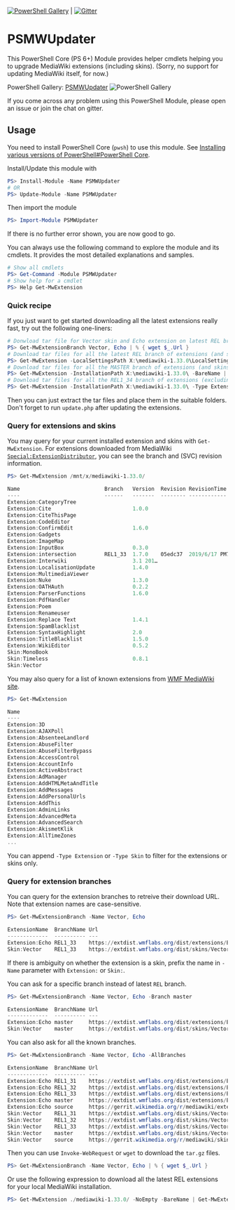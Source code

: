 [![PowerShell Gallery](https://img.shields.io/powershellgallery/v/PSMWUpdater?style=flat-square)](https://www.powershellgallery.com/packages/PSMWUpdater/) | [![Gitter](https://badges.gitter.im/CXuesong/PSMWUpdater.svg)](https://gitter.im/CXuesong/PSMWUpdater?utm_source=badge&utm_medium=badge&utm_campaign=pr-badge)

# PSMWUpdater

This PowerShell Core (PS 6+) Module provides helper cmdlets helping you to upgrade MediaWiki extensions (including skins). (Sorry, no support for updating MediaWiki itself, for now.)

PowerShell Gallery: [PSMWUpdater](https://www.powershellgallery.com/packages/PSMWUpdater/) ![PowerShell Gallery](https://img.shields.io/powershellgallery/dt/PSMWUpdater?style=flat-square)

If you come across any problem using this PowerShell Module, please open an issue or join the chat on gitter.

## Usage

You need to install PowerShell Core (`pwsh`) to use this module. See [Installing various versions of PowerShell#PowerShell Core](https://docs.microsoft.com/en-us/powershell/scripting/install/installing-powershell?view=powershell-6#powershell-core).

Install/Update this module with

```powershell
PS> Install-Module -Name PSMWUpdater
# OR
PS> Update-Module -Name PSMWUpdater
```

Then import the module

```powershell
PS> Import-Module PSMWUpdater
```

If there is no further error shown, you are now good to go.

You can always use the following command to explore the module and its cmdlets. It provides the most detailed explanations and samples.

```powershell
# Show all cmdlets
PS> Get-Command -Module PSMWUpdater
# Show help for a cmdlet
PS> Help Get-MwExtension
```

### Quick recipe

If you just want to get started downloading all the latest extensions really fast, try out the following one-liners:

```powershell
# Donwload tar file for Vector skin and Echo extension on latest REL branch
PS> Get-MwExtensionBranch Vector, Echo | % { wget $_.Url }
# Download tar files for all the latest REL branch of extensions (and skins) referred in LocalSettings.php
PS> Get-MwExtension -LocalSettingsPath X:\mediawiki-1.33.0\LocalSettings.php -BareName | Get-MwExtensionBranch | % { wget $_.Url }
# Download tar files for all the MASTER branch of extensions (and skins) that exist in the MediaWiki installation directory 
PS> Get-MwExtension -InstallationPath X:\mediawiki-1.33.0\ -BareName | Get-MwExtensionBranch -Branch master | % { wget $_.Url }
# Download tar files for all the REL1_34 branch of extensions (excluding skins) that exist in the MediaWiki installation directory 
PS> Get-MwExtension -InstallationPath X:\mediawiki-1.33.0\ -Type Extension -BareName | Get-MwExtensionBranch -Branch REL1_34 | % { wget $_.Url }
```

Then you can just extract the tar files and place them in the suitable folders. Don't forget to run `update.php` after updating the extensions.

### Query for extensions and skins

You may query for your current installed extension and skins with `Get-MwExtension`. For extensions downloaded from MediaWiki [`Special:ExtensionDistributor`](https://www.mediawiki.org/wiki/Special:ExtensionDistributor), you can see the branch and (SVC) revision information.

```powershell
PS> Get-MwExtension /mnt/x/mediawiki-1.33.0/

Name                           Branch   Version  Revision RevisionTime              LocalPath
----                           ------   -------  -------- ------------              ---------
Extension:CategoryTree                                                              /mnt/x/mediawiki-1.33.0/extensions/CategoryTree
Extension:Cite                          1.0.0                                       /mnt/x/mediawiki-1.33.0/extensions/Cite
Extension:CiteThisPage                                                              /mnt/x/mediawiki-1.33.0/extensions/CiteThisPage
Extension:CodeEditor                                                                /mnt/x/mediawiki-1.33.0/extensions/CodeEditor
Extension:ConfirmEdit                   1.6.0                                       /mnt/x/mediawiki-1.33.0/extensions/ConfirmEdit
Extension:Gadgets                                                                   /mnt/x/mediawiki-1.33.0/extensions/Gadgets
Extension:ImageMap                                                                  /mnt/x/mediawiki-1.33.0/extensions/ImageMap
Extension:InputBox                      0.3.0                                       /mnt/x/mediawiki-1.33.0/extensions/InputBox
Extension:intersection         REL1_33  1.7.0    05edc37  2019/6/17 PM7:24:11       /mnt/x/mediawiki-1.33.0/extensions/intersection
Extension:Interwiki                     3.1 201…                                    /mnt/x/mediawiki-1.33.0/extensions/Interwiki
Extension:LocalisationUpdate            1.4.0                                       /mnt/x/mediawiki-1.33.0/extensions/LocalisationUpdate
Extension:MultimediaViewer                                                          /mnt/x/mediawiki-1.33.0/extensions/MultimediaViewer
Extension:Nuke                          1.3.0                                       /mnt/x/mediawiki-1.33.0/extensions/Nuke
Extension:OATHAuth                      0.2.2                                       /mnt/x/mediawiki-1.33.0/extensions/OATHAuth
Extension:ParserFunctions               1.6.0                                       /mnt/x/mediawiki-1.33.0/extensions/ParserFunctions
Extension:PdfHandler                                                                /mnt/x/mediawiki-1.33.0/extensions/PdfHandler
Extension:Poem                                                                      /mnt/x/mediawiki-1.33.0/extensions/Poem
Extension:Renameuser                                                                /mnt/x/mediawiki-1.33.0/extensions/Renameuser
Extension:Replace Text                  1.4.1                                       /mnt/x/mediawiki-1.33.0/extensions/ReplaceText
Extension:SpamBlacklist                                                             /mnt/x/mediawiki-1.33.0/extensions/SpamBlacklist
Extension:SyntaxHighlight               2.0                                         /mnt/x/mediawiki-1.33.0/extensions/SyntaxHighlight_GeSHi
Extension:TitleBlacklist                1.5.0                                       /mnt/x/mediawiki-1.33.0/extensions/TitleBlacklist
Extension:WikiEditor                    0.5.2                                       /mnt/x/mediawiki-1.33.0/extensions/WikiEditor
Skin:MonoBook                                                                       /mnt/x/mediawiki-1.33.0/skins/MonoBook
Skin:Timeless                           0.8.1                                       /mnt/x/mediawiki-1.33.0/skins/Timeless
Skin:Vector                                                                         /mnt/x/mediawiki-1.33.0/skins/Vector
```

You may also query for a list of known extensions from [WMF MediaWiki site](https://www.mediawiki.org/).

```powershell
PS> Get-MwExtension

Name
----
Extension:3D
Extension:AJAXPoll
Extension:AbsenteeLandlord
Extension:AbuseFilter
Extension:AbuseFilterBypass
Extension:AccessControl
Extension:AccountInfo
Extension:ActiveAbstract
Extension:AdManager
Extension:AddHTMLMetaAndTitle
Extension:AddMessages
Extension:AddPersonalUrls
Extension:AddThis
Extension:AdminLinks
Extension:AdvancedMeta
Extension:AdvancedSearch
Extension:AkismetKlik
Extension:AllTimeZones
...
```

You can append `-Type Extension` or `-Type Skin` to filter for the extensions or skins only.

### Query for extension branches

You can query for the extension branches to retreive their download URL. Note that extension names are case-sensitive.

```powershell
PS> Get-MwExtensionBranch -Name Vector, Echo

ExtensionName  BranchName Url
-------------  ---------- ---
Extension:Echo REL1_33    https://extdist.wmflabs.org/dist/extensions/Echo-REL1_33-f106596.tar.gz
Skin:Vector    REL1_33    https://extdist.wmflabs.org/dist/skins/Vector-REL1_33-878c1e8.tar.gz
```

If there is ambiguity on whether the extension is a skin, prefix the name in `-Name` parameter with `Extension:` or `Skin:`.

You can ask for a specific branch instead of latest `REL` branch.

```powershell
PS> Get-MwExtensionBranch -Name Vector, Echo -Branch master

ExtensionName  BranchName Url
-------------  ---------- ---
Extension:Echo master     https://extdist.wmflabs.org/dist/extensions/Echo-master-4c991af.tar.gz
Skin:Vector    master     https://extdist.wmflabs.org/dist/skins/Vector-master-bf365aa.tar.gz
```

You can also ask for all the known branches.

```powershell
PS> Get-MwExtensionBranch -Name Vector, Echo -AllBranches

ExtensionName  BranchName Url
-------------  ---------- ---
Extension:Echo REL1_31    https://extdist.wmflabs.org/dist/extensions/Echo-REL1_31-b56ec9b.tar.gz
Extension:Echo REL1_32    https://extdist.wmflabs.org/dist/extensions/Echo-REL1_32-335389f.tar.gz
Extension:Echo REL1_33    https://extdist.wmflabs.org/dist/extensions/Echo-REL1_33-f106596.tar.gz
Extension:Echo master     https://extdist.wmflabs.org/dist/extensions/Echo-master-4c991af.tar.gz
Extension:Echo source     https://gerrit.wikimedia.org/r/mediawiki/extensions/Echo.git
Skin:Vector    REL1_31    https://extdist.wmflabs.org/dist/skins/Vector-REL1_31-f0327dc.tar.gz
Skin:Vector    REL1_32    https://extdist.wmflabs.org/dist/skins/Vector-REL1_32-d3ed21a.tar.gz
Skin:Vector    REL1_33    https://extdist.wmflabs.org/dist/skins/Vector-REL1_33-878c1e8.tar.gz
Skin:Vector    master     https://extdist.wmflabs.org/dist/skins/Vector-master-bf365aa.tar.gz
Skin:Vector    source     https://gerrit.wikimedia.org/r/mediawiki/skins/Vector.git
```

Then you can use `Invoke-WebRequest` or `wget` to download the `tar.gz` files.

```powershell
PS> Get-MwExtensionBranch -Name Vector, Echo | % { wget $_.Url }
```

Or use the following expression to download all the latest REL extensions for your local MediaWiki installation.

```powershell
PS> Get-MwExtension ./mediawiki-1.33.0/ -NoEmpty -BareName | Get-MwExtensionBranch
```

